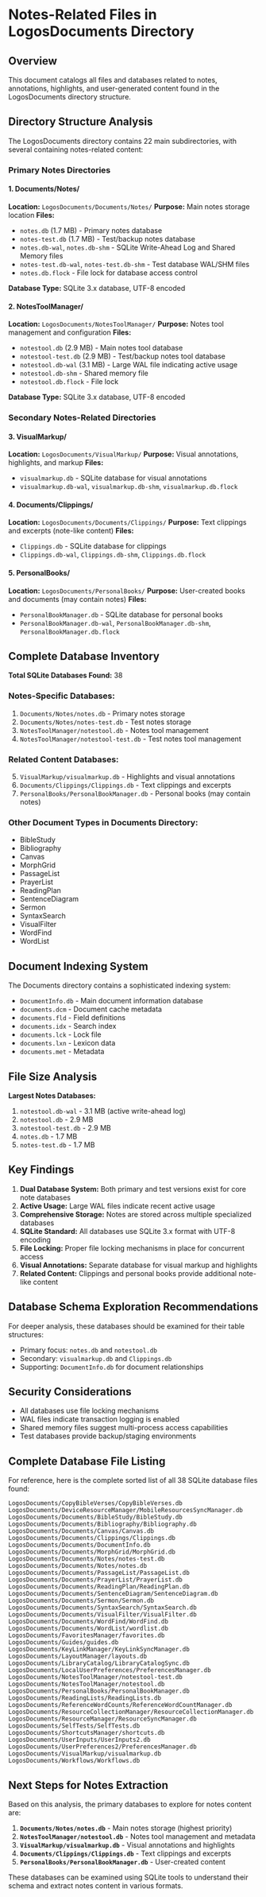 # Notes-Related Files in LogosDocuments Directory

## Overview
This document catalogs all files and databases related to notes, annotations, highlights, and user-generated content found in the LogosDocuments directory structure.

## Directory Structure Analysis

The LogosDocuments directory contains 22 main subdirectories, with several containing notes-related content:

### Primary Notes Directories

#### 1. Documents/Notes/
**Location:** `LogosDocuments/Documents/Notes/`
**Purpose:** Main notes storage location
**Files:**
- `notes.db` (1.7 MB) - Primary notes database
- `notes-test.db` (1.7 MB) - Test/backup notes database
- `notes.db-wal`, `notes.db-shm` - SQLite Write-Ahead Log and Shared Memory files
- `notes-test.db-wal`, `notes-test.db-shm` - Test database WAL/SHM files
- `notes.db.flock` - File lock for database access control

**Database Type:** SQLite 3.x database, UTF-8 encoded

#### 2. NotesToolManager/
**Location:** `LogosDocuments/NotesToolManager/`
**Purpose:** Notes tool management and configuration
**Files:**
- `notestool.db` (2.9 MB) - Main notes tool database
- `notestool-test.db` (2.9 MB) - Test/backup notes tool database
- `notestool.db-wal` (3.1 MB) - Large WAL file indicating active usage
- `notestool.db-shm` - Shared memory file
- `notestool.db.flock` - File lock

**Database Type:** SQLite 3.x database, UTF-8 encoded

### Secondary Notes-Related Directories

#### 3. VisualMarkup/
**Location:** `LogosDocuments/VisualMarkup/`
**Purpose:** Visual annotations, highlights, and markup
**Files:**
- `visualmarkup.db` - SQLite database for visual annotations
- `visualmarkup.db-wal`, `visualmarkup.db-shm`, `visualmarkup.db.flock`

#### 4. Documents/Clippings/
**Location:** `LogosDocuments/Documents/Clippings/`
**Purpose:** Text clippings and excerpts (note-like content)
**Files:**
- `Clippings.db` - SQLite database for clippings
- `Clippings.db-wal`, `Clippings.db-shm`, `Clippings.db.flock`

#### 5. PersonalBooks/
**Location:** `LogosDocuments/PersonalBooks/`
**Purpose:** User-created books and documents (may contain notes)
**Files:**
- `PersonalBookManager.db` - SQLite database for personal books
- `PersonalBookManager.db-wal`, `PersonalBookManager.db-shm`, `PersonalBookManager.db.flock`

## Complete Database Inventory

**Total SQLite Databases Found:** 38

### Notes-Specific Databases:
1. `Documents/Notes/notes.db` - Primary notes storage
2. `Documents/Notes/notes-test.db` - Test notes storage
3. `NotesToolManager/notestool.db` - Notes tool management
4. `NotesToolManager/notestool-test.db` - Test notes tool management

### Related Content Databases:
5. `VisualMarkup/visualmarkup.db` - Highlights and visual annotations
6. `Documents/Clippings/Clippings.db` - Text clippings and excerpts
7. `PersonalBooks/PersonalBookManager.db` - Personal books (may contain notes)

### Other Document Types in Documents Directory:
- BibleStudy
- Bibliography
- Canvas
- MorphGrid
- PassageList
- PrayerList
- ReadingPlan
- SentenceDiagram
- Sermon
- SyntaxSearch
- VisualFilter
- WordFind
- WordList

## Document Indexing System

The Documents directory contains a sophisticated indexing system:
- `DocumentInfo.db` - Main document information database
- `documents.dcm` - Document cache metadata
- `documents.fld` - Field definitions
- `documents.idx` - Search index
- `documents.lck` - Lock file
- `documents.lxn` - Lexicon data
- `documents.met` - Metadata

## File Size Analysis

**Largest Notes Databases:**
1. `notestool.db-wal` - 3.1 MB (active write-ahead log)
2. `notestool.db` - 2.9 MB
3. `notestool-test.db` - 2.9 MB
4. `notes.db` - 1.7 MB
5. `notes-test.db` - 1.7 MB

## Key Findings

1. **Dual Database System:** Both primary and test versions exist for core note databases
2. **Active Usage:** Large WAL files indicate recent active usage
3. **Comprehensive Storage:** Notes are stored across multiple specialized databases
4. **SQLite Standard:** All databases use SQLite 3.x format with UTF-8 encoding
5. **File Locking:** Proper file locking mechanisms in place for concurrent access
6. **Visual Annotations:** Separate database for visual markup and highlights
7. **Related Content:** Clippings and personal books provide additional note-like content

## Database Schema Exploration Recommendations

For deeper analysis, these databases should be examined for their table structures:
- Primary focus: `notes.db` and `notestool.db`
- Secondary: `visualmarkup.db` and `Clippings.db`
- Supporting: `DocumentInfo.db` for document relationships

## Security Considerations

- All databases use file locking mechanisms
- WAL files indicate transaction logging is enabled
- Shared memory files suggest multi-process access capabilities
- Test databases provide backup/staging environments

## Complete Database File Listing

For reference, here is the complete sorted list of all 38 SQLite database files found:

```
LogosDocuments/CopyBibleVerses/CopyBibleVerses.db
LogosDocuments/DeviceResourceManager/MobileResourcesSyncManager.db
LogosDocuments/Documents/BibleStudy/BibleStudy.db
LogosDocuments/Documents/Bibliography/Bibliography.db
LogosDocuments/Documents/Canvas/Canvas.db
LogosDocuments/Documents/Clippings/Clippings.db
LogosDocuments/Documents/DocumentInfo.db
LogosDocuments/Documents/MorphGrid/MorphGrid.db
LogosDocuments/Documents/Notes/notes-test.db
LogosDocuments/Documents/Notes/notes.db
LogosDocuments/Documents/PassageList/PassageList.db
LogosDocuments/Documents/PrayerList/PrayerList.db
LogosDocuments/Documents/ReadingPlan/ReadingPlan.db
LogosDocuments/Documents/SentenceDiagram/SentenceDiagram.db
LogosDocuments/Documents/Sermon/Sermon.db
LogosDocuments/Documents/SyntaxSearch/SyntaxSearch.db
LogosDocuments/Documents/VisualFilter/VisualFilter.db
LogosDocuments/Documents/WordFind/WordFind.db
LogosDocuments/Documents/WordList/wordlist.db
LogosDocuments/FavoritesManager/favorites.db
LogosDocuments/Guides/guides.db
LogosDocuments/KeyLinkManager/KeyLinkSyncManager.db
LogosDocuments/LayoutManager/layouts.db
LogosDocuments/LibraryCatalog/LibraryCatalogSync.db
LogosDocuments/LocalUserPreferences/PreferencesManager.db
LogosDocuments/NotesToolManager/notestool-test.db
LogosDocuments/NotesToolManager/notestool.db
LogosDocuments/PersonalBooks/PersonalBookManager.db
LogosDocuments/ReadingLists/ReadingLists.db
LogosDocuments/ReferenceWordCounts/ReferenceWordCountManager.db
LogosDocuments/ResourceCollectionManager/ResourceCollectionManager.db
LogosDocuments/ResourceManager/ResourceSyncManager.db
LogosDocuments/SelfTests/SelfTests.db
LogosDocuments/ShortcutsManager/shortcuts.db
LogosDocuments/UserInputs/UserInputs2.db
LogosDocuments/UserPreferences2/PreferencesManager.db
LogosDocuments/VisualMarkup/visualmarkup.db
LogosDocuments/Workflows/Workflows.db
```

## Next Steps for Notes Extraction

Based on this analysis, the primary databases to explore for notes content are:

1. **`Documents/Notes/notes.db`** - Main notes storage (highest priority)
2. **`NotesToolManager/notestool.db`** - Notes tool management and metadata
3. **`VisualMarkup/visualmarkup.db`** - Visual annotations and highlights
4. **`Documents/Clippings/Clippings.db`** - Text clippings and excerpts
5. **`PersonalBooks/PersonalBookManager.db`** - User-created content

These databases can be examined using SQLite tools to understand their schema and extract notes content in various formats. 